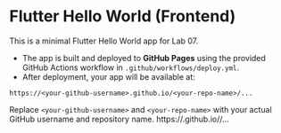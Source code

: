 # Flutter Hello World (Frontend)

This is a minimal Flutter Hello World app for Lab 07.

- The app is built and deployed to **GitHub Pages** using the provided GitHub Actions workflow in `.github/workflows/deploy.yml`.
- After deployment, your app will be available at:

```
https://<your-github-username>.github.io/<your-repo-name>/...
```

Replace `<your-github-username>` and `<your-repo-name>` with your actual GitHub username and repository name. 
https://.github.io/<your-repo-name>/...